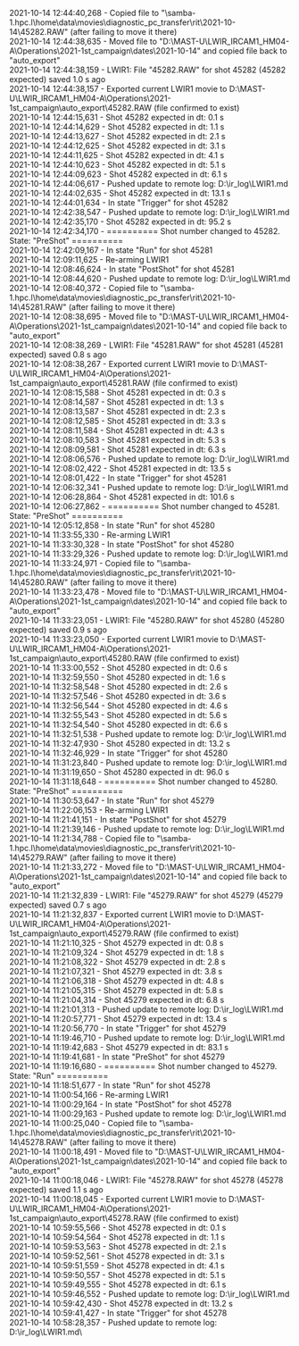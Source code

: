 2021-10-14 12:44:40,268 - Copied file to "\\samba-1.hpc.l\home\data\movies\diagnostic_pc_transfer\rit\2021-10-14\45282.RAW" (after failing to move it there)\
2021-10-14 12:44:38,635 - Moved file to "D:\MAST-U\LWIR_IRCAM1_HM04-A\Operations\2021-1st_campaign\dates\2021-10-14" and copied file back to "auto_export"\
2021-10-14 12:44:38,159 - LWIR1: File "45282.RAW" for shot 45282 (45282 expected) saved 1.0 s ago\
2021-10-14 12:44:38,157 - Exported current LWIR1 movie to D:\MAST-U\LWIR_IRCAM1_HM04-A\Operations\2021-1st_campaign\auto_export\45282.RAW (file confirmed to exist)\
2021-10-14 12:44:15,631 - Shot 45282 expected in dt: 0.1 s\
2021-10-14 12:44:14,629 - Shot 45282 expected in dt: 1.1 s\
2021-10-14 12:44:13,627 - Shot 45282 expected in dt: 2.1 s\
2021-10-14 12:44:12,625 - Shot 45282 expected in dt: 3.1 s\
2021-10-14 12:44:11,625 - Shot 45282 expected in dt: 4.1 s\
2021-10-14 12:44:10,623 - Shot 45282 expected in dt: 5.1 s\
2021-10-14 12:44:09,623 - Shot 45282 expected in dt: 6.1 s\
2021-10-14 12:44:06,617 - Pushed update to remote log: D:\ir_log\LWIR1.md\
2021-10-14 12:44:02,635 - Shot 45282 expected in dt: 13.1 s\
2021-10-14 12:44:01,634 - In state "Trigger" for shot 45282\
2021-10-14 12:42:38,547 - Pushed update to remote log: D:\ir_log\LWIR1.md\
2021-10-14 12:42:35,170 - Shot 45282 expected in dt: 95.2 s\
2021-10-14 12:42:34,170 - ========== Shot number changed to 45282. State: "PreShot" ==========\
2021-10-14 12:42:09,167 - In state "Run" for shot 45281\
2021-10-14 12:09:11,625 - Re-arming LWIR1\
2021-10-14 12:08:46,624 - In state "PostShot" for shot 45281\
2021-10-14 12:08:44,620 - Pushed update to remote log: D:\ir_log\LWIR1.md\
2021-10-14 12:08:40,372 - Copied file to "\\samba-1.hpc.l\home\data\movies\diagnostic_pc_transfer\rit\2021-10-14\45281.RAW" (after failing to move it there)\
2021-10-14 12:08:38,695 - Moved file to "D:\MAST-U\LWIR_IRCAM1_HM04-A\Operations\2021-1st_campaign\dates\2021-10-14" and copied file back to "auto_export"\
2021-10-14 12:08:38,269 - LWIR1: File "45281.RAW" for shot 45281 (45281 expected) saved 0.8 s ago\
2021-10-14 12:08:38,267 - Exported current LWIR1 movie to D:\MAST-U\LWIR_IRCAM1_HM04-A\Operations\2021-1st_campaign\auto_export\45281.RAW (file confirmed to exist)\
2021-10-14 12:08:15,588 - Shot 45281 expected in dt: 0.3 s\
2021-10-14 12:08:14,587 - Shot 45281 expected in dt: 1.3 s\
2021-10-14 12:08:13,587 - Shot 45281 expected in dt: 2.3 s\
2021-10-14 12:08:12,585 - Shot 45281 expected in dt: 3.3 s\
2021-10-14 12:08:11,584 - Shot 45281 expected in dt: 4.3 s\
2021-10-14 12:08:10,583 - Shot 45281 expected in dt: 5.3 s\
2021-10-14 12:08:09,581 - Shot 45281 expected in dt: 6.3 s\
2021-10-14 12:08:06,576 - Pushed update to remote log: D:\ir_log\LWIR1.md\
2021-10-14 12:08:02,422 - Shot 45281 expected in dt: 13.5 s\
2021-10-14 12:08:01,422 - In state "Trigger" for shot 45281\
2021-10-14 12:06:32,341 - Pushed update to remote log: D:\ir_log\LWIR1.md\
2021-10-14 12:06:28,864 - Shot 45281 expected in dt: 101.6 s\
2021-10-14 12:06:27,862 - ========== Shot number changed to 45281. State: "PreShot" ==========\
2021-10-14 12:05:12,858 - In state "Run" for shot 45280\
2021-10-14 11:33:55,330 - Re-arming LWIR1\
2021-10-14 11:33:30,328 - In state "PostShot" for shot 45280\
2021-10-14 11:33:29,326 - Pushed update to remote log: D:\ir_log\LWIR1.md\
2021-10-14 11:33:24,971 - Copied file to "\\samba-1.hpc.l\home\data\movies\diagnostic_pc_transfer\rit\2021-10-14\45280.RAW" (after failing to move it there)\
2021-10-14 11:33:23,478 - Moved file to "D:\MAST-U\LWIR_IRCAM1_HM04-A\Operations\2021-1st_campaign\dates\2021-10-14" and copied file back to "auto_export"\
2021-10-14 11:33:23,051 - LWIR1: File "45280.RAW" for shot 45280 (45280 expected) saved 0.9 s ago\
2021-10-14 11:33:23,050 - Exported current LWIR1 movie to D:\MAST-U\LWIR_IRCAM1_HM04-A\Operations\2021-1st_campaign\auto_export\45280.RAW (file confirmed to exist)\
2021-10-14 11:33:00,552 - Shot 45280 expected in dt: 0.6 s\
2021-10-14 11:32:59,550 - Shot 45280 expected in dt: 1.6 s\
2021-10-14 11:32:58,548 - Shot 45280 expected in dt: 2.6 s\
2021-10-14 11:32:57,546 - Shot 45280 expected in dt: 3.6 s\
2021-10-14 11:32:56,544 - Shot 45280 expected in dt: 4.6 s\
2021-10-14 11:32:55,543 - Shot 45280 expected in dt: 5.6 s\
2021-10-14 11:32:54,540 - Shot 45280 expected in dt: 6.6 s\
2021-10-14 11:32:51,538 - Pushed update to remote log: D:\ir_log\LWIR1.md\
2021-10-14 11:32:47,930 - Shot 45280 expected in dt: 13.2 s\
2021-10-14 11:32:46,929 - In state "Trigger" for shot 45280\
2021-10-14 11:31:23,840 - Pushed update to remote log: D:\ir_log\LWIR1.md\
2021-10-14 11:31:19,650 - Shot 45280 expected in dt: 96.0 s\
2021-10-14 11:31:18,648 - ========== Shot number changed to 45280. State: "PreShot" ==========\
2021-10-14 11:30:53,647 - In state "Run" for shot 45279\
2021-10-14 11:22:06,153 - Re-arming LWIR1\
2021-10-14 11:21:41,151 - In state "PostShot" for shot 45279\
2021-10-14 11:21:39,146 - Pushed update to remote log: D:\ir_log\LWIR1.md\
2021-10-14 11:21:34,788 - Copied file to "\\samba-1.hpc.l\home\data\movies\diagnostic_pc_transfer\rit\2021-10-14\45279.RAW" (after failing to move it there)\
2021-10-14 11:21:33,272 - Moved file to "D:\MAST-U\LWIR_IRCAM1_HM04-A\Operations\2021-1st_campaign\dates\2021-10-14" and copied file back to "auto_export"\
2021-10-14 11:21:32,839 - LWIR1: File "45279.RAW" for shot 45279 (45279 expected) saved 0.7 s ago\
2021-10-14 11:21:32,837 - Exported current LWIR1 movie to D:\MAST-U\LWIR_IRCAM1_HM04-A\Operations\2021-1st_campaign\auto_export\45279.RAW (file confirmed to exist)\
2021-10-14 11:21:10,325 - Shot 45279 expected in dt: 0.8 s\
2021-10-14 11:21:09,324 - Shot 45279 expected in dt: 1.8 s\
2021-10-14 11:21:08,322 - Shot 45279 expected in dt: 2.8 s\
2021-10-14 11:21:07,321 - Shot 45279 expected in dt: 3.8 s\
2021-10-14 11:21:06,318 - Shot 45279 expected in dt: 4.8 s\
2021-10-14 11:21:05,315 - Shot 45279 expected in dt: 5.8 s\
2021-10-14 11:21:04,314 - Shot 45279 expected in dt: 6.8 s\
2021-10-14 11:21:01,313 - Pushed update to remote log: D:\ir_log\LWIR1.md\
2021-10-14 11:20:57,771 - Shot 45279 expected in dt: 13.4 s\
2021-10-14 11:20:56,770 - In state "Trigger" for shot 45279\
2021-10-14 11:19:46,710 - Pushed update to remote log: D:\ir_log\LWIR1.md\
2021-10-14 11:19:42,683 - Shot 45279 expected in dt: 83.1 s\
2021-10-14 11:19:41,681 - In state "PreShot" for shot 45279\
2021-10-14 11:19:16,680 - ========== Shot number changed to 45279. State: "Run" ==========\
2021-10-14 11:18:51,677 - In state "Run" for shot 45278\
2021-10-14 11:00:54,166 - Re-arming LWIR1\
2021-10-14 11:00:29,164 - In state "PostShot" for shot 45278\
2021-10-14 11:00:29,163 - Pushed update to remote log: D:\ir_log\LWIR1.md\
2021-10-14 11:00:25,040 - Copied file to "\\samba-1.hpc.l\home\data\movies\diagnostic_pc_transfer\rit\2021-10-14\45278.RAW" (after failing to move it there)\
2021-10-14 11:00:18,491 - Moved file to "D:\MAST-U\LWIR_IRCAM1_HM04-A\Operations\2021-1st_campaign\dates\2021-10-14" and copied file back to "auto_export"\
2021-10-14 11:00:18,046 - LWIR1: File "45278.RAW" for shot 45278 (45278 expected) saved 1.1 s ago\
2021-10-14 11:00:18,045 - Exported current LWIR1 movie to D:\MAST-U\LWIR_IRCAM1_HM04-A\Operations\2021-1st_campaign\auto_export\45278.RAW (file confirmed to exist)\
2021-10-14 10:59:55,566 - Shot 45278 expected in dt: 0.1 s\
2021-10-14 10:59:54,564 - Shot 45278 expected in dt: 1.1 s\
2021-10-14 10:59:53,563 - Shot 45278 expected in dt: 2.1 s\
2021-10-14 10:59:52,561 - Shot 45278 expected in dt: 3.1 s\
2021-10-14 10:59:51,559 - Shot 45278 expected in dt: 4.1 s\
2021-10-14 10:59:50,557 - Shot 45278 expected in dt: 5.1 s\
2021-10-14 10:59:49,555 - Shot 45278 expected in dt: 6.1 s\
2021-10-14 10:59:46,552 - Pushed update to remote log: D:\ir_log\LWIR1.md\
2021-10-14 10:59:42,430 - Shot 45278 expected in dt: 13.2 s\
2021-10-14 10:59:41,427 - In state "Trigger" for shot 45278\
2021-10-14 10:58:28,357 - Pushed update to remote log: D:\ir_log\LWIR1.md\
